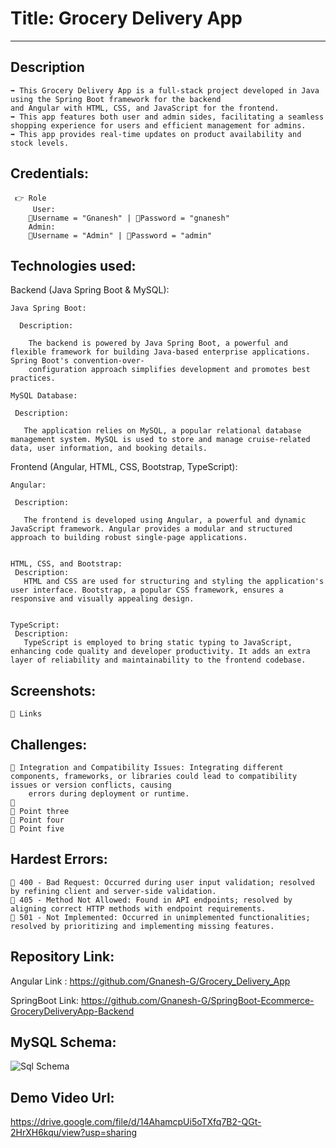 # Title: Grocery Delivery App
---------------------------

Description
------------

    ➡️ This Grocery Delivery App is a full-stack project developed in Java using the Spring Boot framework for the backend
    and Angular with HTML, CSS, and JavaScript for the frontend. 
    ➡️ This app features both user and admin sides, facilitating a seamless shopping experience for users and efficient management for admins.
    ➡️ This app provides real-time updates on product availability and stock levels. 


Credentials:
------------
     👉 Role 
         User:
        📧Username = "Gnanesh" | 🔐Password = "gnanesh"
        Admin:
        📧Username = "Admin" | 🔐Password = "admin"
        
Technologies used:
------------------
Backend (Java Spring Boot & MySQL):

    Java Spring Boot:

      Description:

        The backend is powered by Java Spring Boot, a powerful and flexible framework for building Java-based enterprise applications. Spring Boot's convention-over- 
        configuration approach simplifies development and promotes best practices.

    MySQL Database:

     Description:
     
       The application relies on MySQL, a popular relational database management system. MySQL is used to store and manage cruise-related data, user information, and booking details.

Frontend (Angular, HTML, CSS, Bootstrap, TypeScript):
         
    Angular:

     Description:

       The frontend is developed using Angular, a powerful and dynamic JavaScript framework. Angular provides a modular and structured approach to building robust single-page applications.


    HTML, CSS, and Bootstrap:
     Description:
       HTML and CSS are used for structuring and styling the application's user interface. Bootstrap, a popular CSS framework, ensures a responsive and visually appealing design.


    TypeScript:
     Description:
       TypeScript is employed to bring static typing to JavaScript, enhancing code quality and developer productivity. It adds an extra layer of reliability and maintainability to the frontend codebase.

Screenshots:
------------

    🔗 Links


Challenges:
-----------

    🔴 Integration and Compatibility Issues: Integrating different components, frameworks, or libraries could lead to compatibility issues or version conflicts, causing 
        errors during deployment or runtime.
    🔴 
    🔴 Point three
    🔴 Point four
    🔴 Point five


Hardest Errors:
--------------

    🚩 400 - Bad Request: Occurred during user input validation; resolved by refining client and server-side validation.
    🚩 405 - Method Not Allowed: Found in API endpoints; resolved by aligning correct HTTP methods with endpoint requirements.
    🚩 501 - Not Implemented: Occurred in unimplemented functionalities; resolved by prioritizing and implementing missing features.

Repository Link:
----------------
               
Angular Link   : https://github.com/Gnanesh-G/Grocery_Delivery_App 
        
SpringBoot Link: https://github.com/Gnanesh-G/SpringBoot-Ecommerce-GroceryDeliveryApp-Backend


MySQL Schema:
------------

![Sql Schema](https://github.com/Gnanesh-G/SpringBoot-Ecommerce-GroceryDeliveryApp-Backend/assets/145537622/9b15b750-5f22-4aa2-9324-69e6599e5586)

Demo Video Url:
---------------
https://drive.google.com/file/d/14AhamcpUi5oTXfq7B2-QGt-2HrXH6kqu/view?usp=sharing
